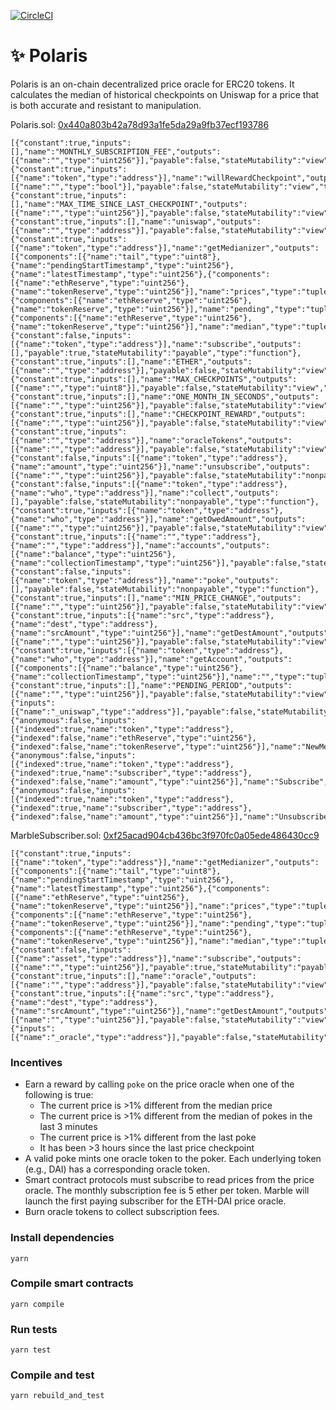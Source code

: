 [![CircleCI](https://circleci.com/gh/marbleprotocol/polaris/tree/master.svg?style=svg)](https://circleci.com/gh/marbleprotocol/polaris/tree/master)

# ✨ Polaris

Polaris is an on-chain decentralized price oracle for ERC20 tokens. It calculates the median of historical checkpoints on Uniswap for a price that is both accurate and resistant to manipulation.

Polaris.sol: [0x440a803b42a78d93a1fe5da29a9fb37ecf193786](https://etherscan.io/address/0x440a803b42a78d93a1fe5da29a9fb37ecf193786)
```
[{"constant":true,"inputs":[],"name":"MONTHLY_SUBSCRIPTION_FEE","outputs":[{"name":"","type":"uint256"}],"payable":false,"stateMutability":"view","type":"function"},{"constant":true,"inputs":[{"name":"token","type":"address"}],"name":"willRewardCheckpoint","outputs":[{"name":"","type":"bool"}],"payable":false,"stateMutability":"view","type":"function"},{"constant":true,"inputs":[],"name":"MAX_TIME_SINCE_LAST_CHECKPOINT","outputs":[{"name":"","type":"uint256"}],"payable":false,"stateMutability":"view","type":"function"},{"constant":true,"inputs":[],"name":"uniswap","outputs":[{"name":"","type":"address"}],"payable":false,"stateMutability":"view","type":"function"},{"constant":true,"inputs":[{"name":"token","type":"address"}],"name":"getMedianizer","outputs":[{"components":[{"name":"tail","type":"uint8"},{"name":"pendingStartTimestamp","type":"uint256"},{"name":"latestTimestamp","type":"uint256"},{"components":[{"name":"ethReserve","type":"uint256"},{"name":"tokenReserve","type":"uint256"}],"name":"prices","type":"tuple[]"},{"components":[{"name":"ethReserve","type":"uint256"},{"name":"tokenReserve","type":"uint256"}],"name":"pending","type":"tuple[]"},{"components":[{"name":"ethReserve","type":"uint256"},{"name":"tokenReserve","type":"uint256"}],"name":"median","type":"tuple"}],"name":"","type":"tuple"}],"payable":false,"stateMutability":"view","type":"function"},{"constant":false,"inputs":[{"name":"token","type":"address"}],"name":"subscribe","outputs":[],"payable":true,"stateMutability":"payable","type":"function"},{"constant":true,"inputs":[],"name":"ETHER","outputs":[{"name":"","type":"address"}],"payable":false,"stateMutability":"view","type":"function"},{"constant":true,"inputs":[],"name":"MAX_CHECKPOINTS","outputs":[{"name":"","type":"uint8"}],"payable":false,"stateMutability":"view","type":"function"},{"constant":true,"inputs":[],"name":"ONE_MONTH_IN_SECONDS","outputs":[{"name":"","type":"uint256"}],"payable":false,"stateMutability":"view","type":"function"},{"constant":true,"inputs":[],"name":"CHECKPOINT_REWARD","outputs":[{"name":"","type":"uint256"}],"payable":false,"stateMutability":"view","type":"function"},{"constant":true,"inputs":[{"name":"","type":"address"}],"name":"oracleTokens","outputs":[{"name":"","type":"address"}],"payable":false,"stateMutability":"view","type":"function"},{"constant":false,"inputs":[{"name":"token","type":"address"},{"name":"amount","type":"uint256"}],"name":"unsubscribe","outputs":[{"name":"","type":"uint256"}],"payable":false,"stateMutability":"nonpayable","type":"function"},{"constant":false,"inputs":[{"name":"token","type":"address"},{"name":"who","type":"address"}],"name":"collect","outputs":[],"payable":false,"stateMutability":"nonpayable","type":"function"},{"constant":true,"inputs":[{"name":"token","type":"address"},{"name":"who","type":"address"}],"name":"getOwedAmount","outputs":[{"name":"","type":"uint256"}],"payable":false,"stateMutability":"view","type":"function"},{"constant":true,"inputs":[{"name":"","type":"address"},{"name":"","type":"address"}],"name":"accounts","outputs":[{"name":"balance","type":"uint256"},{"name":"collectionTimestamp","type":"uint256"}],"payable":false,"stateMutability":"view","type":"function"},{"constant":false,"inputs":[{"name":"token","type":"address"}],"name":"poke","outputs":[],"payable":false,"stateMutability":"nonpayable","type":"function"},{"constant":true,"inputs":[],"name":"MIN_PRICE_CHANGE","outputs":[{"name":"","type":"uint256"}],"payable":false,"stateMutability":"view","type":"function"},{"constant":true,"inputs":[{"name":"src","type":"address"},{"name":"dest","type":"address"},{"name":"srcAmount","type":"uint256"}],"name":"getDestAmount","outputs":[{"name":"","type":"uint256"}],"payable":false,"stateMutability":"view","type":"function"},{"constant":true,"inputs":[{"name":"token","type":"address"},{"name":"who","type":"address"}],"name":"getAccount","outputs":[{"components":[{"name":"balance","type":"uint256"},{"name":"collectionTimestamp","type":"uint256"}],"name":"","type":"tuple"}],"payable":false,"stateMutability":"view","type":"function"},{"constant":true,"inputs":[],"name":"PENDING_PERIOD","outputs":[{"name":"","type":"uint256"}],"payable":false,"stateMutability":"view","type":"function"},{"inputs":[{"name":"_uniswap","type":"address"}],"payable":false,"stateMutability":"nonpayable","type":"constructor"},{"anonymous":false,"inputs":[{"indexed":true,"name":"token","type":"address"},{"indexed":false,"name":"ethReserve","type":"uint256"},{"indexed":false,"name":"tokenReserve","type":"uint256"}],"name":"NewMedian","type":"event"},{"anonymous":false,"inputs":[{"indexed":true,"name":"token","type":"address"},{"indexed":true,"name":"subscriber","type":"address"},{"indexed":false,"name":"amount","type":"uint256"}],"name":"Subscribe","type":"event"},{"anonymous":false,"inputs":[{"indexed":true,"name":"token","type":"address"},{"indexed":true,"name":"subscriber","type":"address"},{"indexed":false,"name":"amount","type":"uint256"}],"name":"Unsubscribe","type":"event"}]
```

MarbleSubscriber.sol: [0xf25acad904cb436bc3f970fc0a05ede486430cc9](https://etherscan.io/address/0xf25acad904cb436bc3f970fc0a05ede486430cc9)
```
[{"constant":true,"inputs":[{"name":"token","type":"address"}],"name":"getMedianizer","outputs":[{"components":[{"name":"tail","type":"uint8"},{"name":"pendingStartTimestamp","type":"uint256"},{"name":"latestTimestamp","type":"uint256"},{"components":[{"name":"ethReserve","type":"uint256"},{"name":"tokenReserve","type":"uint256"}],"name":"prices","type":"tuple[]"},{"components":[{"name":"ethReserve","type":"uint256"},{"name":"tokenReserve","type":"uint256"}],"name":"pending","type":"tuple[]"},{"components":[{"name":"ethReserve","type":"uint256"},{"name":"tokenReserve","type":"uint256"}],"name":"median","type":"tuple"}],"name":"","type":"tuple"}],"payable":false,"stateMutability":"view","type":"function"},{"constant":false,"inputs":[{"name":"asset","type":"address"}],"name":"subscribe","outputs":[{"name":"","type":"uint256"}],"payable":true,"stateMutability":"payable","type":"function"},{"constant":true,"inputs":[],"name":"oracle","outputs":[{"name":"","type":"address"}],"payable":false,"stateMutability":"view","type":"function"},{"constant":true,"inputs":[{"name":"src","type":"address"},{"name":"dest","type":"address"},{"name":"srcAmount","type":"uint256"}],"name":"getDestAmount","outputs":[{"name":"","type":"uint256"}],"payable":false,"stateMutability":"view","type":"function"},{"inputs":[{"name":"_oracle","type":"address"}],"payable":false,"stateMutability":"nonpayable","type":"constructor"}]
```

### Incentives

 * Earn a reward by calling `poke` on the price oracle when one of the following is true:
     * The current price is >1% different from the median price
     * The current price is >1% different from the median of pokes in the last 3 minutes
     * The current price is >1% different from the last poke
     * It has been >3 hours since the last price checkpoint
 * A valid poke mints one oracle token to the poker. Each underlying token (e.g., DAI) has a corresponding oracle token.
 * Smart contract protocols must subscribe to read prices from the price oracle. The monthly subscription fee is 5 ether per token. Marble will launch the first paying subscriber for the ETH-DAI price oracle.
 * Burn oracle tokens to collect subscription fees.

### Install dependencies
```
yarn
```

### Compile smart contracts
```
yarn compile
```

### Run tests
```
yarn test
```

### Compile and test
```
yarn rebuild_and_test
```
